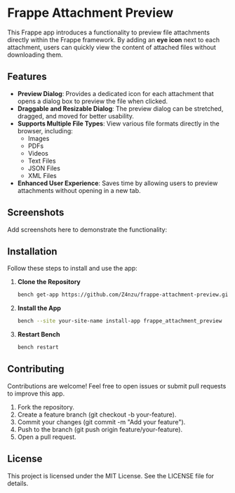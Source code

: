 # Frappe Attachment Preview

This Frappe app introduces a functionality to preview file attachments directly within the Frappe framework. By adding an **eye icon** next to each attachment, users can quickly view the content of attached files without downloading them.

## Features

- **Preview Dialog**: Provides a dedicated icon for each attachment that opens a dialog box to preview the file when clicked.
- **Draggable and Resizable Dialog**: The preview dialog can be stretched, dragged, and moved for better usability.
- **Supports Multiple File Types**: View various file formats directly in the browser, including:
  - Images
  - PDFs
  - Videos
  - Text Files
  - JSON Files
  - XML Files
- **Enhanced User Experience**: Saves time by allowing users to preview attachments without opening in a new tab.


## Screenshots

Add screenshots here to demonstrate the functionality:


## Installation

Follow these steps to install and use the app:

1. **Clone the Repository**
   ```bash
   bench get-app https://github.com/Z4nzu/frappe-attachment-preview.git
2. **Install the App**
    ```bash
   bench --site your-site-name install-app frappe_attachment_preview
   ```
3. **Restart Bench**
    ```bash
   bench restart
   ```
   
## Contributing
Contributions are welcome! Feel free to open issues or submit pull requests to improve this app.

1. Fork the repository.
2. Create a feature branch (git checkout -b your-feature).
3. Commit your changes (git commit -m "Add your feature").
4. Push to the branch (git push origin feature/your-feature).
5. Open a pull request.

## License
This project is licensed under the MIT License. See the LICENSE file for details.